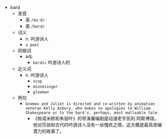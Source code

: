 - bard
  - 发音
    - 英 `/bɑːd/`
    - 美 `/bɑrd/`
  - 词义
    - n. 吟游诗人
    - `a poet`
  - 同根词
    - adj.
      - `bardic` 吟游诗人的
  - 近义词
    - n. 吟游诗人
      - `scop`
      - `minnesinger`
      - `gleeman`
  - 例句
    - `Gnomeo and Juliet is directed and co-written by animation veteran Kelly Asbury, who makes no apologies to William Shakespeare or to the bard's, perhaps, most malleable tale.`
      - 《格诺米欧和朱丽叶》的导演兼编剧是动漫老手凯利.阿斯博瑞，他对莎翁和古代的吟游诗人没有一丝愧疚之情，这大概是最具改编潜力的故事了。

